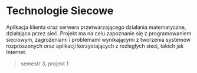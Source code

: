 # Technologie Siecowe

Aplikacja klienta oraz serwera przetwarzającego działania matematyczne, działająca przez sieć.
Projekt ma na celu zapoznanie się z programowaniem sieciowym, zagrożeniami i problemami wynikającymi z tworzenia systemów rozproszonych oraz aplikacji korzystających z rozległych sieci, takich jak Internet.

> semestr 3, projekt 1
